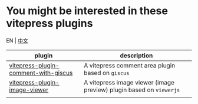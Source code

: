 # You might be interested in these vitepress plugins

EN | [中文](README_zh.md)

| plugin                                                                                                    | description                                                         |
|-----------------------------------------------------------------------------------------------------------|---------------------------------------------------------------------|
| [vitepress-plugin-comment-with-giscus](https://github.com/T-miracle/vitepress-plugin-comment-with-giscus) | A vitepress comment area plugin based on `giscus`                   |
| [vitepress-plugin-image-viewer](https://github.com/T-miracle/vitepress-plugin-image-viewer)               | A vitepress image viewer (image preview) plugin based on `viewerjs` |
|                                                                                                           |                                                                     |
